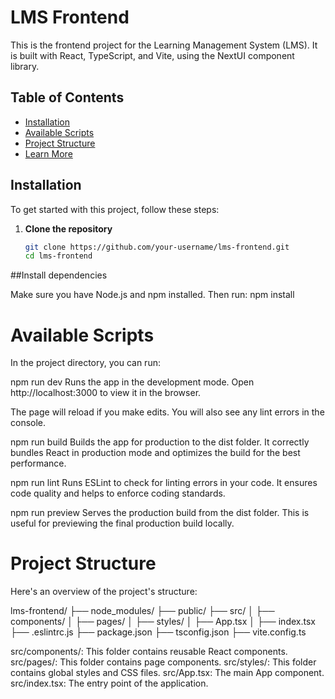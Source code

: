 # LMS Frontend

This is the frontend project for the Learning Management System (LMS). It is built with React, TypeScript, and Vite, using the NextUI component library.

## Table of Contents

- [Installation](#installation)
- [Available Scripts](#available-scripts)
- [Project Structure](#project-structure)
- [Learn More](#learn-more)

## Installation

To get started with this project, follow these steps:

1. **Clone the repository**

   ```bash
   git clone https://github.com/your-username/lms-frontend.git
   cd lms-frontend

##Install dependencies

Make sure you have Node.js and npm installed. Then run: 
npm install

# Available Scripts
In the project directory, you can run:

npm run dev
Runs the app in the development mode.
Open http://localhost:3000 to view it in the browser.

The page will reload if you make edits.
You will also see any lint errors in the console.

npm run build
Builds the app for production to the dist folder.
It correctly bundles React in production mode and optimizes the build for the best performance.

npm run lint
Runs ESLint to check for linting errors in your code. It ensures code quality and helps to enforce coding standards.

npm run preview
Serves the production build from the dist folder. This is useful for previewing the final production build locally.

# Project Structure
Here's an overview of the project's structure:

lms-frontend/
├── node_modules/
├── public/
├── src/
│   ├── components/
│   ├── pages/
│   ├── styles/
│   ├── App.tsx
│   ├── index.tsx
├── .eslintrc.js
├── package.json
├── tsconfig.json
├── vite.config.ts


src/components/: This folder contains reusable React components.
src/pages/: This folder contains page components.
src/styles/: This folder contains global styles and CSS files.
src/App.tsx: The main App component.
src/index.tsx: The entry point of the application.
